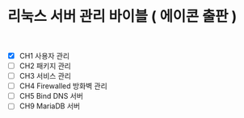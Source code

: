 # 리눅스 서버 관리 바이블 ( 에이콘 출판 )

<br />

- [x] CH1 사용자 관리 
- [ ] CH2 패키지 관리
- [ ] CH3 서비스 관리 
- [ ] CH4 Firewalled 방화벽 관리 
- [ ] CH5 Bind DNS 서버 
- [ ] CH9 MariaDB 서버 
